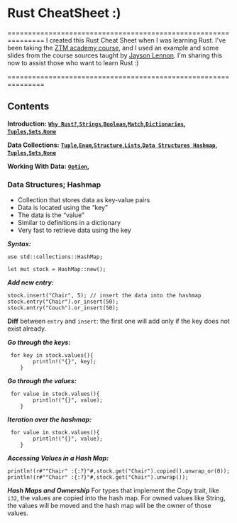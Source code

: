 # Rust CheatSheet :)

===============================================================
I created this Rust Cheat Sheet when I was learning Rust. I've been taking the [ZTM academy course](https://zerotomastery.io/courses/learn-rust/), and I used an example and some slides from the course sources taught by [Jayson Lennon](https://zerotomastery.io/about/instructor/jayson-lennon/). I'm sharing this now to assist those who want to learn Rust :)

===============================================================

Contents
--------

**Introduction:** **[`Why Rust?`](#numbers)__,__[`Strings`](#strings)__,__[`Boolean`](#boolean)__,__[`Match`](#match)__,__[`Dictionaries`](#dictionaries)__,__ [`Tuples`](#tuples)__,__[`Sets`](#sets)__,__[`None`](#none)** 

**Data Collections:** **[`Tuple`](#tuple)__,__[`Enum`](#enumeration)__,__[`Structure`](#structure)__,__[`Lists`](#lists)__,__[`Data Structures Hashmap`](#data-structures;-hashmap)__,__ [`Tuples`](#tuples)__,__[`Sets`](#sets)__,__[`None`](#none)** 

**Working With Data:** **[`Option`](#option),**




### Data Structures; Hashmap
* Collection that stores data as key-value pairs
* Data is located using the “key”
* The data is the “value”
* Similar to definitions in a dictionary
* Very fast to retrieve data using the key

***Syntax:***
```rust=
use std::collections::HashMap;

let mut stock = HashMap::new();
```
***Add new entry:***
```rust=
stock.insert("Chair", 5); // insert the data into the hashmap
stock.entry("Chair").or_insert(50);
stock.entry("Couch").or_insert(50);
```
**Diff** between `entry` and `insert`: the first one will add only if the key does not exist already.

***Go through the keys:***
```rust=
 for key in stock.values(){
        println!("{}", key);
    }
```

***Go through the values:***
```rust=
 for value in stock.values(){
        println!("{}", value);
    }
```
***Iteration over the hashmap:***
```rust=
 for value in stock.values(){
        println!("{}", value);
    }
```

***Accessing Values in a Hash Map:***
```rust=
println!(r#""Chair" :{:?}"#,stock.get("Chair").copied().unwrap_or(0));
println!(r#""Chair" :{:?}"#,stock.get("Chair").unwrap());
```
***Hash Maps and Ownership***  For types that implement the Copy trait, like `i32`, the values are copied into the hash map. For owned values like String, the values will be moved and the hash map will be the owner of those values.


